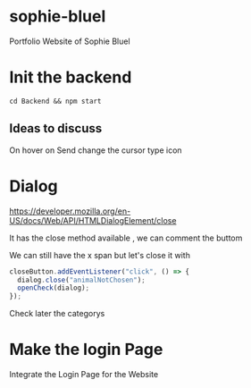 # sophie-bluel
Portfolio Website of Sophie Bluel

# Init the backend
```
cd Backend && npm start
```

## Ideas to discuss 

On hover on Send change the cursor type icon


# Dialog 

https://developer.mozilla.org/en-US/docs/Web/API/HTMLDialogElement/close 

It has the close method available , we can comment the buttom 

We can still have the x span but let's close it with

```javascript
closeButton.addEventListener("click", () => {
  dialog.close("animalNotChosen");
  openCheck(dialog);
});
```


Check later the categorys


# Make the login Page 
Integrate the Login Page for the Website